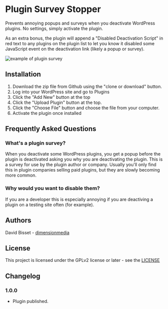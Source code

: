 # Plugin Survey Stopper

Prevents annoying popups and surveys when you deactivate WordPress plugins. No settings, simply activate the plugin.

As an extra bonus, the plugin will append a "Disabled Deactivation Script" in red text to any plugins on the plugin list to let you know it disabled some JavaScript event on the deactivation link (likely a popup or survey).

![example of plugin survey](https://user-images.githubusercontent.com/721134/40437545-a08cff2a-5e83-11e8-8bb3-ec5abc1aca4d.png)

## Installation

1. Download the zip file from Github using the "clone or download" button.
2. Log into your WordPress site and go to Plugins
3. Click the "Add New" button at the top
4. Click the "Upload Plugin" button at the top.
5. Click the "Choose File" button and choose the file from your computer.
6. Activate the plugin once installed



## Frequently Asked Questions

### What's a plugin survey?

When you deactivate some WordPress plugins, you get a popup before the plugin is deactivated asking you why you are deactivating the plugin. This is a survey for use by the plugin author or company. Usually you'll only find this in plugin companies selling paid plugins, but they are slowly becoming more common.

### Why would you want to disable them?

If you are a developer this is especially annoying if you are deactiving a plugin on a testing site often (for example).


## Authors
David Bisset - [dimensionmedia](http://www.davidbisset.com/)


## License
This project is licensed under the GPLv2 license or later - see the [LICENSE](http://www.gnu.org/licenses/gpl-2.0.html)


## Changelog

### 1.0.0
* Plugin published.
